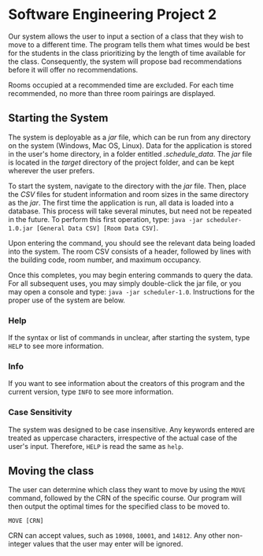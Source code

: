 # Software Engineering Project 2
Our system allows the user to input a section of a class that they 
wish to move to a different time. The program tells them what times 
would be best for the students in the class prioritizing by the length
of time available for the class.  Consequently, the system will propose
bad recommendations before it will offer no recommendations.  

Rooms occupied at a recommended time are excluded. For each time 
recommended, no more than three room pairings are displayed.  

## Starting the System
The system is deployable as a _jar_ file, which can be run from any 
directory on the system (Windows, Mac OS, Linux). Data for the application
is stored in the user's home directory, in a folder entitled 
_.schedule_data_. The _jar_ file is located in the _target_ directory of 
the project folder, and can be kept wherever the user prefers.  

To start the system, navigate to the directory with the _jar_ file.
Then, place the _CSV_ files for student information and room sizes in 
the same directory as the _jar_. The first time the application is run,
all data is loaded into a database. This process will take several minutes,
but need not be repeated in the future. To perform this first operation,
type: `java -jar scheduler-1.0.jar [General Data CSV] [Room Data CSV]`.  

Upon entering the command, you should see the relevant data being 
loaded into the system. The room CSV consists of a header, followed by lines
with the building code, room number, and maximum occupancy.  

Once this completes, you may begin entering commands to query the data. 
For all subsequent uses, you may simply double-click the jar file, or you
may open a console and type: `java -jar scheduler-1.0`. Instructions for
the proper use of the system are below.  

### Help
If the syntax or list of commands in unclear, after starting the system, 
type `HELP` to see more information.  

### Info
If you want to see information about the creators of this program and the current version, 
type `INFO` to see more information.  

### Case Sensitivity
The system was designed to be case insensitive.  Any keywords entered 
are treated as uppercase characters, irrespective of the actual case of 
the user's input.  Therefore, `HELP` is read the same as `help`.  

## Moving the class
The user can determine which class they want to move by using the 
`MOVE` command, followed by the CRN of the specific course. Our 
program will then output the optimal times for the specified 
class to be moved to.  

`MOVE [CRN]`  

CRN can accept values, such as `10908`, `10001`, and `14812`. Any other 
non-integer values that the user may enter will be ignored.  
